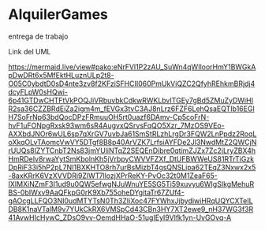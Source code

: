 # AlquilerGames
entrega de trabajo

Link del UML 

https://mermaid.live/view#pako:eNrFVl1P2zAU_SuWn4qWIloorHmY1BWGkApDwDRt6x5MfEktHLuznULp2t8-O05C0ybdtD0sD4nte3zv8f2KFziSFHCII060PmUkViQZC2QfyhREhkmBRjdj4dcyFLpW0sHQwi-6p41GTDwCHTFtVkPOQJiVRbuvbkCdkwRWKLbvITGEy7gBd5ZMuZyDWiHIR2sa36CZZBRdEiZa2igm4m_fEVGx3tvC3AJ8nLrz6FZF6LehQsaEQTIb16EGlH7SoFrNp63bdQocDPzFRmuuOH5rt0uazf6DAmv-Cp5coFrN-hvF1uFONpgRxsk93wm6sR4AugvxQSrvsFqQO5Xzr_7MzOS9VEo-AXXbdJNOr6wUL6sp7qXrGV7uvbJa61SmStRLzhLrgDr3FQW2LnPpdz2RoqLoXkqOLvTAomcVwVY5DTgf8B8p40ArVZK7LrfsiAYFDe2Jl3NwdMtZ2QWCjNrUUQs8IZYTCnbT2Ns83jmYUliNTqZ2SEQEnDibre0qtimZJZx7Zc2jLryZBX4hHmRDeIv8rwaYytSmKbolnKh5jVrbpyCWVVFZXf_DtUFBWWeUS81RTrTiGzkDpRiF33i5hP2pL7NI1BXKHTO8rh7urBsMizbT4gsQNSLipa62TEqZ3Nxwx2x5-8axKRrK6VzXVVDRi9ZlWT7llozjXPrReKY-PvOc32t0M1ZeaF65-IXIMXiNZmF3I1ud9u0QW5efwgNJuWnuYE5SG5Ti59xuvyu6WIgSIkgMehuRBS-0bIWxv9AaQFkpG0rK9Xb755oheDYgitaTr67ZUf4-gAOcgLLFQO3NI0udMTYTsN0Th3ZIiXoc47FYWhxJjbydiwiHRqUQYCXTeILDB8K1naVTalM9v7YUkCkRX6VMSpCd43CBn3HY7XT2ewe9_nH37WG3f3R41AvwHIcHywC_ZDsO9vv-OemdHHaO-51ugIEyI9Vlfk1yn-UvGOvq-A
